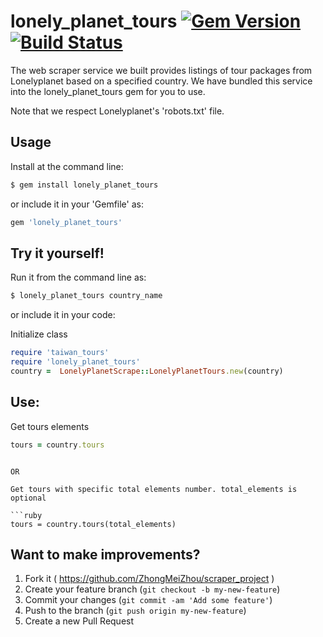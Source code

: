 

# lonely_planet_tours [![Gem Version](https://badge.fury.io/rb/lonely_planet_tours.svg)](https://rubygems.org/gems/lonely_planet_tours) [![Build Status](https://travis-ci.org/ZhongMeiZhou/scraper_project.svg)](https://travis-ci.org/ZhongMeiZhou/scraper_project)

 The web scraper service we built provides listings of tour packages from Lonelyplanet based on a specified country. We have bundled this service into the lonely_planet_tours gem for you to use.

 Note that we respect Lonelyplanet's 'robots.txt' file.


## Usage

 Install at the command line:

 ```sh
 $ gem install lonely_planet_tours
 ```

 or include it in your 'Gemfile' as:

 ```ruby
 gem 'lonely_planet_tours'
 ```

## Try it yourself!
 Run it from the command line as:

 ```sh
 $ lonely_planet_tours country_name
 ```

 or include it in your code:

Initialize class
```ruby
require 'taiwan_tours'
require 'lonely_planet_tours'
country =  LonelyPlanetScrape::LonelyPlanetTours.new(country)
```

## Use:

Get tours elements
```ruby
tours = country.tours
```

```

OR

Get tours with specific total elements number. total_elements is optional

```ruby
tours = country.tours(total_elements)
```


## Want to make improvements?

1. Fork it ( https://github.com/ZhongMeiZhou/scraper_project )
2. Create your feature branch (`git checkout -b my-new-feature`)
3. Commit your changes (`git commit -am 'Add some feature'`)
4. Push to the branch (`git push origin my-new-feature`)
5. Create a new Pull Request
